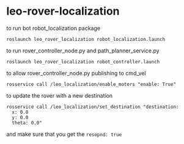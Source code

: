 # leo-rover-localization

to run bot robot_localization package

```shell
roslaunch leo_rover_localization robot_localization.launch
```

to run rover_controller_node.py and path_planner_service.py

```shell
roslaunch leo_rover_localization robot_controller.launch
```

to allow rover_controller_node.py publishing to cmd_vel
```shell
rosservice call /leo_localization/enable_motors "enable: True"
```

to update the rover with a new destination
```shell
rosservice call /leo_localization/set_destination "destination:
  x: 0.0
  y: 0.0
  theta: 0.0" 
```
and make sure that you get the `resopnd: true`
